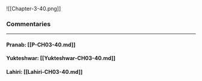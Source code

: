 ![[Chapter-3-40.png]]

### Commentaries

---

#### Pranab: [[P-CH03-40.md]]

#### Yukteshwar: [[Yukteshwar-CH03-40.md]]

#### Lahiri: [[Lahiri-CH03-40.md]]
